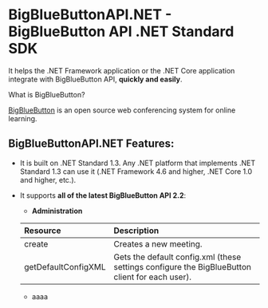 # BigBlueButtonAPI.NET - BigBlueButton API .NET Standard SDK
It helps the .NET Framework application or the .NET Core application integrate with BigBlueButton API, **quickly and easily**.

What is BigBlueButton?

[BigBlueButton](http://bigbluebutton.org) is an open source web conferencing system for online learning.
## BigBlueButtonAPI.NET Features:
- It is built on .NET Standard 1.3. Any .NET platform that implements .NET Standard 1.3 can use it (.NET Framework 4.6 and higher, .NET Core 1.0 and higher, etc.).
- It supports **all of the latest BigBlueButton API 2.2**:
  - **Administration**  

  |Resource|Description|
  |:---------|:------------|
  |create|Creates a new meeting.|
  |getDefaultConfigXML|Gets the default config.xml (these settings configure the BigBlueButton client for each user).|

  - aaaa

